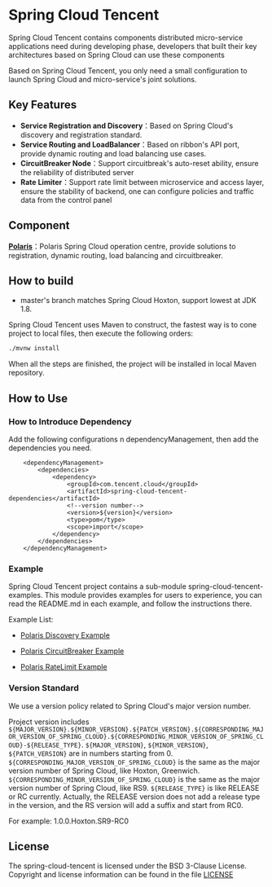 # Spring Cloud Tencent

Spring Cloud Tencent contains components distributed micro-service applications need during developing phase, developers that built their key architectures based on Spring Cloud can use these components

Based on Spring Cloud Tencent, you only need a small configuration to launch Spring Cloud and micro-service's joint solutions.

## Key Features

* **Service Registration and Discovery**：Based on Spring Cloud's discovery and registration standard.
* **Service Routing and LoadBalancer**：Based on ribbon's API port, provide dynamic routing and load balancing use cases.
* **CircuitBreaker Node**：Support circuitbreak's auto-reset ability, ensure the reliability of distributed server
* **Rate Limiter**：Support rate limit between microservice and access layer, ensure the stability of backend, one can configure policies and traffic data from the control panel

## Component

**[Polaris](https://github.com/polarismesh)**：Polaris Spring Cloud operation centre, provide solutions to registration, dynamic routing, load balancing and circuitbreaker.

## How to build

* master's branch matches Spring Cloud Hoxton, support lowest at JDK 1.8.

Spring Cloud Tencent uses Maven to construct, the fastest way is to cone project to local files, then execute the following orders:

```bash
./mvnw install
```

When all the steps are finished, the project will be installed in local Maven repository.

## How to Use

### How to Introduce Dependency

Add the following configurations n dependencyManagement, then add the dependencies you need.

````
    <dependencyManagement>
        <dependencies>
            <dependency>
                <groupId>com.tencent.cloud</groupId>
                <artifactId>spring-cloud-tencent-dependencies</artifactId>
                <!--version number-->
                <version>${version}</version>
                <type>pom</type>
                <scope>import</scope>
            </dependency>
        </dependencies>
    </dependencyManagement>
````

### Example

Spring Cloud Tencent project contains a sub-module spring-cloud-tencent-examples. This module provides examples for users to experience, you can read the README.md in each example, and follow the instructions there.

Example List:

- [Polaris Discovery Example](spring-cloud-tencent-examples/polaris-discovery-example/README.md)

- [Polaris CircuitBreaker Example](spring-cloud-tencent-examples/polaris-circuitbreaker-example/README.md)

- [Polaris RateLimit Example](spring-cloud-tencent-examples/polaris-ratelimit-example/README.md)

### Version Standard

We use a version policy related to Spring Cloud's major version number.

Project version includes ```${MAJOR_VERSION}.${MINOR_VERSION}.${PATCH_VERSION}.${CORRESPONDING_MAJOR_VERSION_OF_SPRING_CLOUD}.${CORRESPONDING_MINOR_VERSION_OF_SPRING_CLOUD}-${RELEASE_TYPE}```.
```${MAJOR_VERSION}```, ```${MINOR_VERSION}```, ```${PATCH_VERSION}``` are in numbers starting from 0.
```${CORRESPONDING_MAJOR_VERSION_OF_SPRING_CLOUD}``` is the same as the major version number of Spring Cloud, like Hoxton, Greenwich. ```${CORRESPONDING_MINOR_VERSION_OF_SPRING_CLOUD}``` is the same as the major version number of Spring Cloud, like RS9.
```${RELEASE_TYPE}``` is like RELEASE or RC currently. Actually, the RELEASE version does not add a release type in the version, and the RS version will add a suffix and start from RC0.

For example: 1.0.0.Hoxton.SR9-RC0

## License
The spring-cloud-tencent is licensed under the BSD 3-Clause License. Copyright and license information can be found in the file [LICENSE](LICENSE)
